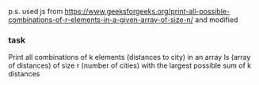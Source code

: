 p.s. used js from https://www.geeksforgeeks.org/print-all-possible-combinations-of-r-elements-in-a-given-array-of-size-n/ and modified

### task
Print all combinations of k elements (distances to city) in an array ls (array of distances) of size r (number of cities) with the largest possible sum of k distances
